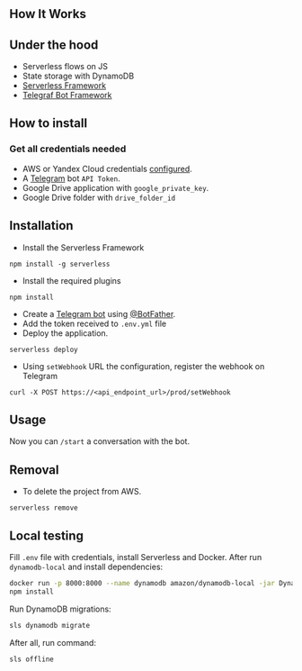 # 

## How It Works

## Under the hood

* Serverless flows on JS
* State storage with DynamoDB
* [Serverless Framework](https://www.serverless.com/framework/docs/getting-started/)
* [Telegraf Bot Framework](https://telegraf.js.org/)

## How to install

### Get all credentials needed

* AWS or Yandex Cloud credentials [configured](https://serverless.com/framework/docs/providers/aws/guide/credentials/).
* A [Telegram](https://telegram.org/) bot `API Token`.
* Google Drive application with `google_private_key`.
* Google Drive folder with `drive_folder_id`

## Installation

+ Install the Serverless Framework
```
npm install -g serverless
```

+ Install the required plugins
```
npm install
```

+ Create a [Telegram bot](https://core.telegram.org/bots#3-how-do-i-create-a-bot) using [@BotFather](https://telegram.me/BotFather).
+ Add the token received to `.env.yml` file
+ Deploy the application.
```
serverless deploy
```

+ Using `setWebhook` URL the configuration, register the webhook on Telegram
```
curl -X POST https://<api_endpoint_url>/prod/setWebhook
```

## Usage
Now you can `/start` a conversation with the bot.

## Removal
+ To delete the project from AWS.
```
serverless remove
```

## Local testing

Fill `.env` file with credentials, install Serverless and Docker. After run `dynamodb-local` and install dependencies:

```bash
docker run -p 8000:8000 --name dynamodb amazon/dynamodb-local -jar DynamoDBLocal.jar -sharedDb
npm install
```

Run DynamoDB migrations:
```bash
sls dynamodb migrate
```

After all, run command:

```bash
sls offline
```
